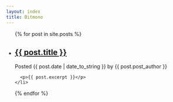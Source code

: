 ```yaml
---
layout: index
title: Bitmono
---
```


<ul>
  {% for post in site.posts %}
    <li>
      <h2><a href="{{ post.url }}">{{ post.title }}</a></h2>
      <p class="meta">Posted {{ post.date | date_to_string }} by {{ post.post_author }}</p>

      <p>{{ post.excerpt }}</p>
    </li>
  {% endfor %}
</ul>
